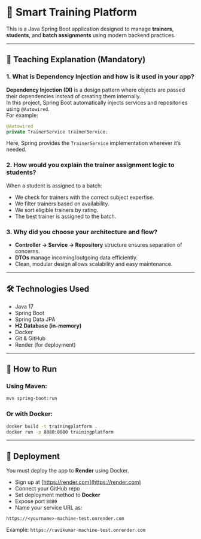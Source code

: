 
# 🧠 Smart Training Platform

This is a Java Spring Boot application designed to manage **trainers**, **students**, and **batch assignments** using modern backend practices.

---

## 📌 Teaching Explanation (Mandatory)

### 1. What is Dependency Injection and how is it used in your app?
**Dependency Injection (DI)** is a design pattern where objects are passed their dependencies instead of creating them internally.  
In this project, Spring Boot automatically injects services and repositories using `@Autowired`.  
For example:
```java
@Autowired
private TrainerService trainerService;
```
Here, Spring provides the `TrainerService` implementation wherever it’s needed.

### 2. How would you explain the trainer assignment logic to students?
When a student is assigned to a batch:
- We check for trainers with the correct subject expertise.
- We filter trainers based on availability.
- We sort eligible trainers by rating.
- The best trainer is assigned to the batch.

### 3. Why did you choose your architecture and flow?
- **Controller → Service → Repository** structure ensures separation of concerns.
- **DTOs** manage incoming/outgoing data efficiently.
- Clean, modular design allows scalability and easy maintenance.

---

## 🛠️ Technologies Used

- Java 17
- Spring Boot
- Spring Data JPA
- **H2 Database (in-memory)**
- Docker
- Git & GitHub
- Render (for deployment)

---

## 🚀 How to Run

### Using Maven:
```bash
mvn spring-boot:run
```

### Or with Docker:
```bash
docker build -t trainingplatform .
docker run -p 8080:8080 trainingplatform
```

---

## 🔗 Deployment

You must deploy the app to **Render** using Docker.

- Sign up at [https://render.com](https://render.com)
- Connect your GitHub repo
- Set deployment method to **Docker**
- Expose port `8080`
- Name your service URL as:
```
https://<yourname>-machine-test.onrender.com
```

Example: `https://ravikumar-machine-test.onrender.com`
